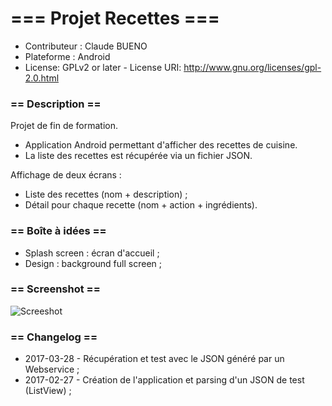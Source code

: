 # === Projet Recettes ===

* Contributeur : Claude BUENO
* Plateforme : Android
* License: GPLv2 or later - License URI: http://www.gnu.org/licenses/gpl-2.0.html


### == Description ==

Projet de fin de formation.
* Application Android permettant d'afficher des recettes de cuisine.
* La liste des recettes est récupérée via un fichier JSON.


Affichage de deux écrans :

* Liste des recettes (nom + description) ;
* Détail pour chaque recette (nom + action + ingrédients).

### == Boîte à idées ==

* Splash screen : écran d'accueil ;
* Design : background full screen ;

### == Screenshot ==

![Screeshot](https://screenshot.png)


### == Changelog ==

* 2017-03-28 - Récupération et test avec le JSON généré par un Webservice ;
* 2017-02-27 - Création de l'application et parsing d'un JSON de test (ListView) ;
